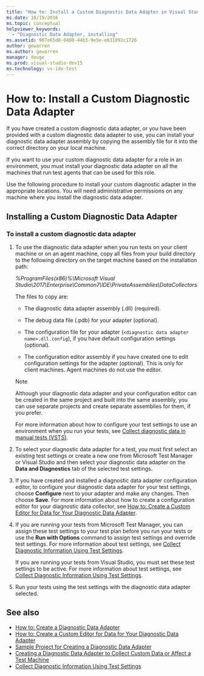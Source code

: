 ```yaml
---
title: "How to: Install a Custom Diagnostic Data Adapter in Visual Studio"
ms.date: 10/19/2016
ms.topic: conceptual
helpviewer_keywords:
  - "Diagnostic Data Adapter, installing"
ms.assetid: 907e65d8-0408-44b3-9e5e-e631892c1726
author: gewarren
ms.author: gewarren
manager: douge
ms.prod: visual-studio-dev15
ms.technology: vs-ide-test
---
```

# How to: Install a Custom Diagnostic Data Adapter

If you have created a custom diagnostic data adapter, or you have been provided with a custom diagnostic data adapter to use, you can install your diagnostic data adapter assembly by copying the assembly file for it into the correct directory on your local machine.

 If you want to use your custom diagnostic data adapter for a role in an environment, you must install your diagnostic data adapter on all the machines that run test agents that can be used for this role.

 Use the following procedure to install your custom diagnostic adapter in the appropriate locations. You will need administrative permissions on any machine where you install the diagnostic data adapter.

## Installing a Custom Diagnostic Data Adapter

### To install a custom diagnostic data adapter

1.  To use the diagnostic data adapter when you run tests on your client machine or on an agent machine, copy all files from your build directory to the following directory on the target machine based on the installation path:

     *%ProgramFiles(x86)%\Microsoft Visual Studio\2017\Enterprise\Common7\IDE\PrivateAssemblies\DataCollectors*

     The files to copy are:

    -   The diagnostic data adapter assembly (.dll) (required).

    -   The debug data file (.pdb) for your adapter (optional).

    -   The configuration file for your adapter (`<diagnostic data adapter name>.dll.config`), if you have default configuration settings (optional).

    -   The configuration editor assembly if you have created one to edit configuration settings for the adapter (optional). This is only for client machines. Agent machines do not use the editor.

    > [!NOTE]
    > Although your diagnostic data adapter and your configuration editor can be created in the same project and built into the same assembly, you can use separate projects and create separate assemblies for them, if you prefer.

     For more information about how to configure your test settings to use an environment when you run your tests, see [Collect diagnostic data in manual tests (VSTS)](/vsts/manual-test/mtm/collect-more-diagnostic-data-in-manual-tests).

2.  To select your diagnostic data adapter for a test, you must first select an existing test settings or create a new one from Microsoft Test Manager or Visual Studio and then select your diagnostic data adapter on the **Data and Diagnostics** tab of the selected test settings.

3.  If you have created and installed a diagnostic data adapter configuration editor, to configure your diagnostic data adapter for your test settings, choose **Configure** next to your adapter and make any changes. Then choose **Save**. For more information about how to create a configuration editor for your diagnostic data collector, see [How to: Create a Custom Editor for Data for Your Diagnostic Data Adapter](../test/how-to-create-a-custom-editor-for-data-for-your-diagnostic-data-adapter.md).

4.  If you are running your tests from Microsoft Test Manager, you can assign these test settings to your test plan before you run your tests or use the **Run with Options** command to assign test settings and override test settings. For more information about test settings, see [Collect Diagnostic Information Using Test Settings](../test/collect-diagnostic-information-using-test-settings.md).

     If you are running your tests from Visual Studio, you must set these test settings to be active. For more information about test settings, see [Collect Diagnostic Information Using Test Settings](../test/collect-diagnostic-information-using-test-settings.md).

5.  Run your tests using the test settings with the diagnostic data adapter selected.

## See also

- [How to: Create a Diagnostic Data Adapter](../test/how-to-create-a-diagnostic-data-adapter.md)
- [How to: Create a Custom Editor for Data for Your Diagnostic Data Adapter](../test/how-to-create-a-custom-editor-for-data-for-your-diagnostic-data-adapter.md)
- [Sample Project for Creating a Diagnostic Data Adapter](../test/sample-project-for-creating-a-diagnostic-data-adapter.md)
- [Creating a Diagnostic Data Adapter to Collect Custom Data or Affect a Test Machine](../test/create-a-diagnostic-data-adapter-to-collect-custom-data-or-affect-a-test-machine.md)
- [Collect Diagnostic Information Using Test Settings](../test/collect-diagnostic-information-using-test-settings.md)